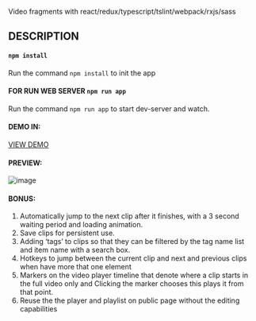 Video fragments with react/redux/typescript/tslint/webpack/rxjs/sass



## DESCRIPTION

#### `npm install`
Run the command `npm install` to init the app

#### FOR RUN WEB SERVER `npm run app`
Run the command `npm run app` to start dev-server and watch.


#### DEMO IN:
[VIEW DEMO](http://demo.kittau.com)

#### PREVIEW:
![image](/den666/video_fragments/master/src/images/thumb.png "App preview")

#### BONUS:
1. Automatically jump to the next clip after it finishes, with a 3 second waiting period and loading animation.
2. Save clips for persistent use.
3. Adding ‘tags’ to clips so that they can be filtered by the tag name list and item name with a search box.
4. Hotkeys to jump between the current clip and next and previous clips when have more that one element
5. Markers on the video player timeline that denote where a clip starts in the full video only and Clicking the marker chooses this plays it from that point.
6. Reuse the the player and playlist on public page without the editing capabilities